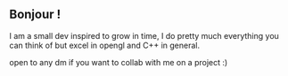 ## Bonjour !
I am a small dev inspired to grow in time, I do pretty much everything you can think of but excel in opengl and C++ in general.

open to any dm if you want to collab with me on a project :)

<!---
Neonexus45/Neonexus45 is a ✨ special ✨ repository because its `README.md` (this file) appears on your GitHub profile.
You can click the Preview link to take a look at your changes.
--->
